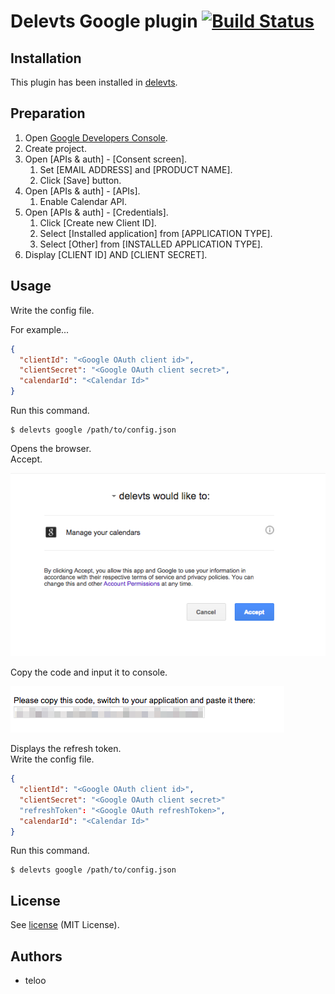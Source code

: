 Delevts Google plugin [![Build Status](https://travis-ci.org/teloo/delevts-plugin-google.svg?branch=master)](https://travis-ci.org/teloo/delevts-plugin-google)
==================

## Installation

This plugin has been installed in [delevts](https://github.com/teloo/delevts).

## Preparation

1. Open [Google Developers Console](https://console.developers.google.com).
2. Create project.
3. Open [APIs & auth] - [Consent screen].
    1. Set [EMAIL ADDRESS] and [PRODUCT NAME].
    2. Click [Save] button.
4. Open [APIs & auth] - [APIs].
    1. Enable Calendar API.
5. Open [APIs & auth] - [Credentials].
    1. Click [Create new Client ID].
    2. Select [Installed application] from [APPLICATION TYPE].
    3. Select [Other] from [INSTALLED APPLICATION TYPE].
6. Display [CLIENT ID] AND [CLIENT SECRET].

## Usage

Write the config file.

For example...

```json
{
  "clientId": "<Google OAuth client id>",
  "clientSecret": "<Google OAuth client secret>",
  "calendarId": "<Calendar Id>"
}
```

Run this command.

```shell
$ delevts google /path/to/config.json
```
Opens the browser.  
Accept.

![oauth-accept-page.png](doc/oauth/oauth-accept-page.png)

Copy the code and input it to console.

![oauth-code-page.png](doc/oauth/oauth-code-page.png)

Displays the refresh token.  
Write the config file.

```json
{
  "clientId": "<Google OAuth client id>",
  "clientSecret": "<Google OAuth client secret>"
  "refreshToken": "<Google OAuth refreshToken>",
  "calendarId": "<Calendar Id>"
}
```

Run this command.

```shell
$ delevts google /path/to/config.json
```

## License

See [license](LICENSE) (MIT License).

## Authors

* teloo
